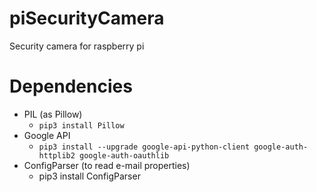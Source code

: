 # piSecurityCamera
Security camera for raspberry pi


# Dependencies

- PIL (as Pillow)
   - `pip3 install Pillow`
- Google API
   - `pip3 install --upgrade google-api-python-client google-auth-httplib2 google-auth-oauthlib`
- ConfigParser (to read e-mail properties)
   - pip3 install ConfigParser
